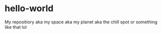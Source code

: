 # hello-world
My repositiory aka my space aka my planet aka the chill spot or something like that lol
